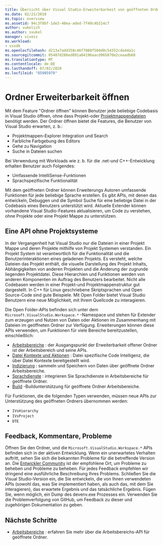 ```yaml
---
title: Übersicht über Visual Studio-Erweiterbarkeit von geöffneten Ordnern | Microsoft-Dokumentation
ms.date: 02/21/2018
ms.topic: overview
ms.assetid: 94c3f8bf-1de3-40ea-aded-7f40c4b314c7
author: vukelich
ms.author: svukel
manager: viveis
ms.workload:
- vssdk
ms.openlocfilehash: d213a7add358c46f7088f504d8c54352cda44a1c
ms.sourcegitcommit: 05487d286ed891a04196aacd965870e2ceaadb68
ms.translationtype: MT
ms.contentlocale: de-DE
ms.lasthandoff: 07/02/2020
ms.locfileid: "85905978"
---
```

# <a name="open-folder-extensibility"></a>Ordner Erweiterbarkeit öffnen

Mit dem Feature "Ordner öffnen" können Benutzer jede beliebige Codebasis in Visual Studio öffnen, ohne dass Projekt-oder [Projektmappendateien](../ide/develop-code-in-visual-studio-without-projects-or-solutions.md) benötigt werden. Der Ordner öffnen bietet die Features, die Benutzer von Visual Studio erwarten, z. b.:

* Projektmappen-Explorer Integration und Search
* Farbliche Farbgebung des Editors
* Gehe zu Navigation
* Suche in Dateien suchen

Bei Verwendung mit Workloads wie z. b. für die .net-und C++-Entwicklung erhalten Benutzer auch Folgendes:

* Umfassende IntelliSense-Funktionen
* Sprachspezifische Funktionalität

Mit dem geöffneten Ordner können Erweiterungs Autoren umfassende Funktionen für jede beliebige Sprache erstellen. Es gibt APIs, mit denen das entwickeln, Debuggen und die Symbol Suche für eine beliebige Datei in der Codebasis eines Benutzers unterstützt wird. Aktuelle Extender können vorhandene Visual Studio-Features aktualisieren, um Code zu verstehen, ohne Projekte oder eine Projekt Mappe zu unterstützen.

## <a name="an-api-without-project-systems"></a>Eine API ohne Projektsysteme

In der Vergangenheit hat Visual Studio nur die Dateien in einer Projekt Mappe und deren Projekte mithilfe von Projekt Systemen verstanden. Ein Projekt System ist verantwortlich für die Funktionalität und die Benutzerinteraktionen eines geladenen Projekts. Es versteht, welche Dateien das Projekt enthält, die visuelle Darstellung des Projekt Inhalts, Abhängigkeiten von anderen Projekten und die Änderung der zugrunde liegenden Projektdatei. Diese Hierarchien und Funktionen werden von anderen Komponenten im Auftrag des Benutzers bearbeitet. Nicht alle Codebasen werden in einer Projekt-und Projektmappenstruktur gut dargestellt. In C++ für Linux geschriebene Skriptsprachen und Open Source-Code sind gute Beispiele. Mit Open Folder bietet Visual Studio Benutzern eine neue Möglichkeit, mit Ihrem Quellcode zu interagieren.

Die Open Folder-APIs befinden sich unter dem `Microsoft.VisualStudio.Workspace.*` -Namespace und stehen für Extender zum erzeugen und Nutzen von Daten oder Aktionen im Zusammenhang mit Dateien im geöffneten Ordner zur Verfügung. Erweiterungen können diese APIs verwenden, um Funktionen für viele Bereiche bereitzustellen, einschließlich:

- [Arbeitsbereiche](workspaces.md) : der Ausgangspunkt der Erweiterbarkeit offener Ordner ist der Arbeitsbereich und seine APIs.
- [Datei Kontexte und Aktionen](workspace-file-contexts.md) : Datei spezifische Code Intelligenz, die über Datei Kontexte bereitgestellt wird.
- [Indizierung](workspace-indexing.md) : sammeln und Speichern von Daten über geöffnete Ordner Arbeitsbereiche.
- [Sprachdienste](workspace-language-services.md) : integrieren Sie Sprachdienste in Arbeitsbereiche für geöffnete Ordner.
- [Build](workspace-build.md) -Buildunterstützung für geöffnete Ordner Arbeitsbereiche.

Für Funktionen, die die folgenden Typen verwenden, müssen neue APIs zur Unterstützung des geöffneten Ordners übernommen werden:

- `IVsHierarchy`
- `IVsProject`
- `DTE`

## <a name="feedback-comments-issues"></a>Feedback, Kommentare, Probleme

Öffnen Sie den Ordner, und die `Microsoft.VisualStudio.Workspace.*` APIs befinden sich in der aktiven Entwicklung. Wenn ein unerwartetes Verhalten auftritt, sehen Sie sich die bekannten Probleme für die betreffende Version an. Die [Entwickler Community](https://developercommunity.visualstudio.com) ist der empfohlene Ort, um Probleme zu beheben und Probleme zu beheben. Für jedes Feedback empfehlen wir dringend eine ausführliche Beschreibung Ihres Problems. Schließen Sie die Visual Studio-Version ein, die Sie entwickeln, die von Ihnen verwendeten APIs (sowohl das, was Sie implementiert haben, als auch das, mit dem Sie interagieren), das erwartete Ergebnis und das tatsächliche Ergebnis. Fügen Sie, wenn möglich, ein Dump des devenv.exe Prozesses ein. Verwenden Sie die Problemverfolgung von GitHub, um Feedback zu dieser und zugehörigen Dokumentation zu geben.

## <a name="next-steps"></a>Nächste Schritte

* [Arbeitsbereiche](workspaces.md) : erfahren Sie mehr über die Arbeitsbereichs-API für geöffnete Ordner.